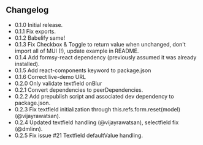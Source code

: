 ## Changelog

* 0.1.0 Initial release.
* 0.1.1 Fix exports.
* 0.1.2 Babelify same!
* 0.1.3 Fix Checkbox & Toggle to return value when unchanged, don't import all of MUI (!), update example in README.
* 0.1.4 Add formsy-react dependency (previously assumed it was already installed).
* 0.1.5 Add react-components keyword to package.json
* 0.1.6 Correct live-demo URL
* 0.2.0 Only validate textfield onBlur
* 0.2.1 Convert dependencies to peerDependencies.
* 0.2.2 Add prepublish script and associated dev dependency to package.json.
* 0.2.3 Fix textfield initialization through this.refs.form.reset(model) (@vijayrawatsan).
* 0.2.4 Updated textfield handling (@vijayrawatsan), selectfield fix (@dmlinn).
* 0.2.5 Fix issue #21 Textfield defaultValue handling.